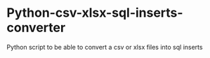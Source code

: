 # Python-csv-xlsx-sql-inserts-converter
Python script to be able to convert a csv or xlsx files into sql inserts
